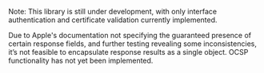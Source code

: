 Note: This library is still under development, with only interface authentication and certificate validation currently implemented.

Due to Apple's documentation not specifying the guaranteed presence of certain response fields, and further testing revealing some inconsistencies, it’s not feasible to encapsulate response results as a single object.
OCSP functionality has not yet been implemented.